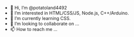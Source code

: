 - 👋 Hi, I’m @potatoland4492
- 👀 I’m interested in HTML/CSS/JS, Node.js, C++/Arduino.
- 🌱 I’m currently learning CSS.
- 💞️ I’m looking to collaborate on ...
- 📫 How to reach me ...

<!---
potatoland4492/potatoland4492 is a ✨ special ✨ repository because its `README.md` (this file) appears on your GitHub profile.
You can click the Preview link to take a look at your changes.
--->
